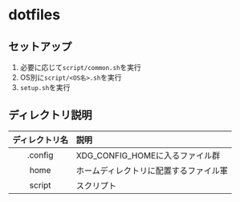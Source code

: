 # dotfiles

## セットアップ
1. 必要に応じて`script/common.sh`を実行
2. OS別に`script/<OS名>.sh`を実行
3. `setup.sh`を実行

## ディレクトリ説明
| ディレクトリ名 | 説明                                   |
| :------------: | :------------------------------------- |
|    .config     | XDG_CONFIG_HOMEに入るファイル群        |
|      home      | ホームディレクトリに配置するファイル軍 |
|     script     | スクリプト                 |
